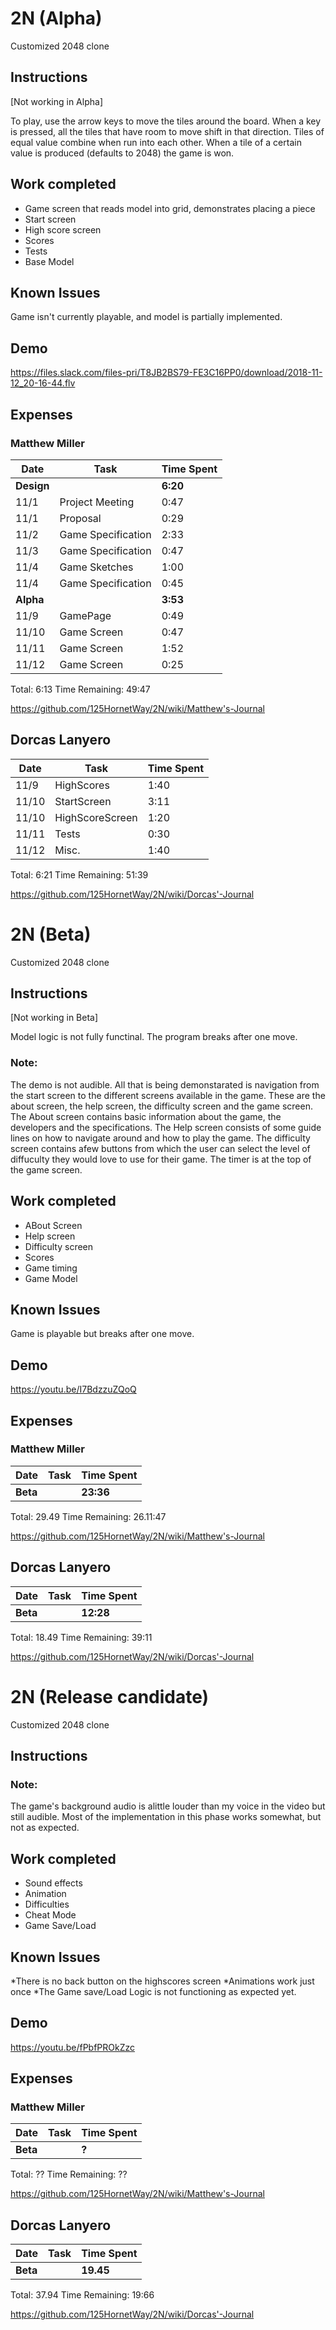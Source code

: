 # 2N (Alpha)
Customized 2048 clone

## Instructions

[Not working in Alpha]

To play, use the arrow keys to move the tiles around the board.  When a key is pressed, all the tiles that have room to move shift in that direction.  Tiles of equal value combine when run into each other.  When a tile of a certain value is produced (defaults to 2048) the game is won.

## Work completed

* Game screen that reads model into grid, demonstrates placing a piece
* Start screen
* High score screen
* Scores
* Tests
* Base Model

## Known Issues

Game isn't currently playable, and model is partially implemented.

## Demo

https://files.slack.com/files-pri/T8JB2BS79-FE3C16PP0/download/2018-11-12_20-16-44.flv

## Expenses

### Matthew Miller
| Date | Task | Time Spent|
|------|------|-----------|
| **Design** | | **6:20** |
| 11/1 | Project Meeting | 0:47 |
| 11/1 | Proposal | 0:29 |
| 11/2 | Game Specification | 2:33 |
| 11/3 | Game Specification | 0:47 |
| 11/4 | Game Sketches | 1:00 |
| 11/4 | Game Specification | 0:45 |
| **Alpha** | | **3:53** |
| 11/9 | GamePage | 0:49 |
| 11/10 | Game Screen | 0:47 |
| 11/11 | Game Screen | 1:52 |
| 11/12 | Game Screen | 0:25 |

Total: 6:13
Time Remaining: 49:47

https://github.com/125HornetWay/2N/wiki/Matthew's-Journal

## Dorcas Lanyero

| Date | Task | Time Spent|
|------|------|-----------|
| 11/9 | HighScores | 1:40 |
| 11/10 | StartScreen | 3:11 |
| 11/10 | HighScoreScreen | 1:20 |
| 11/11 | Tests | 0:30 |
| 11/12 | Misc. | 1:40 |

Total: 6:21
Time Remaining: 51:39

https://github.com/125HornetWay/2N/wiki/Dorcas'-Journal

# 2N (Beta)
Customized 2048 clone

## Instructions

[Not working in Beta]

Model logic is not fully functinal. The program breaks after one move. 

### Note:
The demo is not audible. All that is being demonstarated is navigation from the start screen to the different screens available in the game. These are the about screen, the help screen, the difficulty screen and the game screen. The About screen contains basic information about the game,  the developers and the specifications. The Help screen consists of some guide lines on how to navigate around and how to play the game. The difficulty screen contains afew buttons from which the user can select the level of diffuculty they would love to use for their game. The timer is at the top of the game screen. 

## Work completed

* ABout Screen
* Help screen
* Difficulty screen
* Scores
* Game timing
* Game Model

## Known Issues

Game is playable but breaks after one move. 

## Demo

https://youtu.be/I7BdzzuZQoQ

## Expenses

### Matthew Miller
| Date | Task | Time Spent|
|------|------|-----------|
| **Beta** | | **23:36** |


Total: 29.49
Time Remaining: 26.11:47

https://github.com/125HornetWay/2N/wiki/Matthew's-Journal

## Dorcas Lanyero

| Date | Task | Time Spent|
|------|------|-----------|
| **Beta** | | **12:28** |


Total: 18.49
Time Remaining: 39:11

https://github.com/125HornetWay/2N/wiki/Dorcas'-Journal

# 2N (Release candidate)
Customized 2048 clone

## Instructions

 

### Note:
The game's background audio is alittle louder than my voice in the video but still audible.
Most of the implementation in this phase works somewhat, but not as expected.  

## Work completed

* Sound effects
* Animation
* Difficulties
* Cheat Mode
* Game Save/Load


## Known Issues

*There is no back button on the highscores screen
*Animations work just once
*The Game save/Load Logic is not functioning as expected yet. 

## Demo
https://youtu.be/fPbfPROkZzc
## Expenses

### Matthew Miller
| Date | Task | Time Spent|
|------|------|-----------|
| **Beta** | | **?** |


Total: ??
Time Remaining: ??

https://github.com/125HornetWay/2N/wiki/Matthew's-Journal

## Dorcas Lanyero

| Date | Task | Time Spent|
|------|------|-----------|
| **Beta** | | **19.45** |


Total: 37.94
Time Remaining: 19:66

https://github.com/125HornetWay/2N/wiki/Dorcas'-Journal
